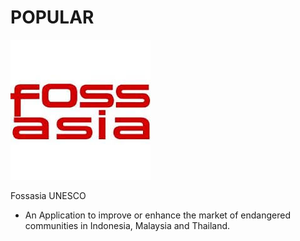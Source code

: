 # POPULAR

<img src="https://github.com/Ishaan28malik/POPULAR/blob/master/download.jpg" />

Fossasia UNESCO

* An Application to improve or enhance the market of endangered communities in Indonesia, Malaysia and Thailand.

